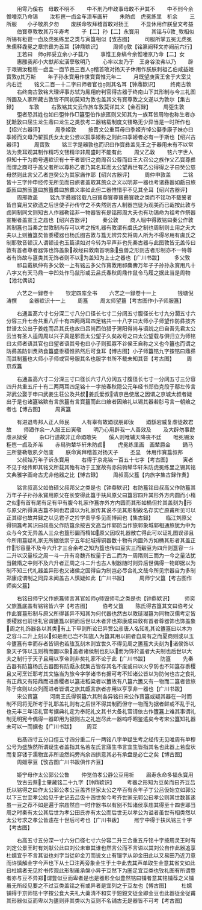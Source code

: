 <!-- { "loadSidebar": true } -->
　　用雩乃傒右　毋敢不明不
　　中不刑乃申政事毋敢不尹其不
　　中不刑今余惟噇京乃命锡
　　汝秬鬯一卣金车漆车画轩
　　朱防卣　虎冕练里　祈余
　　三所服　　小子敬夙夕勿
　　废朕命牧拜稽首敢对扬王
　　不显休用作朕皇文考益
　　伯寳尊敦牧其万年寿考
　　子【二】孙【二】永寳用
　　其铭与敦敦相似所锡有秬鬯一卣及虎冕练里之类与寅簋相似【攷古图】
　　司服所掌五冕无虎冕朱儒释毳冕之章宗彞为首耳【钟鼎欵识】
　　周师敦【铭篆阙释文亦阙前六行】
　　王若曰　师邦妥立余小子载乃
　　事惟王身缟今余惟噇京乃命【二】女
　　惠雝我邦小大猷邦宏潢孽敬明乃
　　心率以友乃于　王身谷汝弗以乃
　　辟　于艰锡汝秬鬯一卣圭一靣节邑三百人稽首敢对扬天子休用作朕朕刺祖乙伯咸益姫寳敦其万斯
　　年子孙永寳用作世寳寳惟元年二
　　月既望庚寅王舍于大室艾内右迁
　　铭文二百一十二字曰师者官也则其名耳【钟鼎欵识】
　　终南古敦
　　右终南古敦铭大理评事苏轼为鳯翔府判官得古器于终南山下其形制与今三礼图所画及人家所藏古敦皆不同初莫知为敦也盖其文有寳尊敦之文遂以为敦尔【集古録】
　　车敦
　　右敦铭其文云作旅车敦莫详其义【金石録】
　　周弡生敦
　　弡者恐其姓也如曰弡仲作□簋弡伯作旅匜则又知其为一族耳皆周物也称生者亦犹韐敦曰屈生龙生鼎曰龙生之类欤考二器铭载制度文镂略无少异当是一时所作也【绍兴古器评】
　　周季姬敦
　　按晋文公重耳母曰季姬齐悼公娶季康子妹亦曰季姬而文毋乃翟狐氏女太史公尝以狐季姬称之则此曰季姬者必有一于斯也【绍兴古器评】
　　周寳敦
　　铭三字是器敦也而识曰作寳彞盖先王之于器用未有不以常法为贵耳观其制作精巧文镂精华非周盛时不能有此
　　周父乙敦
　　铭六字世人但知十干为商号遇欵识有十干者皆归之商周召公尊而曰王大召公之族作父乙寳尊彞而谓之商可乎盖父者所以尊称乙者乃其名耳而太公望再世有乙公得得之子曰癸公慈母然则此言父乙者岂癸公为其家庙作耶【绍兴古器评】
　　周仲申敦盖
　　二铭皆十三字仲申经传无所见而曰旅者盖取其旅众之义以明非一器也考诸彞器如甗曰旅甗匜曰旅匜簋曰旅簋彞曰旅彞义率如此但二器惟惜乎不见其全耳【绍兴古器评】
　　周邢敦盖
　　铭九字彞器铭载凢曰寳鼎寳尊寳彞寳敦之类而不铭功不载誓者皆自寳用又欲遗之后世使子孙传守之不失然则古人制器岂徒为观美而已哉按此敦与卣同制同文则知古人作器勒铭非一物器皆有是铭邢周大夫也有功锡命为祖考作祭器宣榭者盖宣王之庙也【绍兴古器评】
　　秦公敦
　　商人堌中得敦铭曰秦公作敦其制簋也当秦之世敦制尚存可以考之按礼器有敦谓有虞氏之制也周制则士用之夫大夫以上则簠簋矣皆黍稷器也杨氏图古敦与簋无辨异矣将周人所为不得尽用有虞氏之制耶敦音顿汉人谓顿设也玉篇读如对今转为平声非也先秦古器与此图敦皆无盖传曰敦有首者尊者器饰也饰盖象故经曰敦南首明象虫兽之形则古者形制亦不一特尊者有饰故与簋类其无饰者则不以为盖知为上士之器也【广川书跋】
　　多父敦
　　祁县戴枫仲有多父敦一上有铭云多父作寳敦用祁麋夀万年子子孙孙永寳用凡十八字又有天马鼎一中凹处作马鼠形或云吕氏春秋周鼎作鼠令马履之据此当是周物【池北偶谈】

　　六艺之一録卷十
　　钦定四库全书
　　六艺之一録卷十一上　　　　钱塘倪涛撰
　　金器欵识十一上
　　周簋
　　周太师望簋【考古图作小子师服簋】

　　右通盖髙六寸七分深二寸八分口径长七寸二分阔五寸腹径长七寸九分濶五寸六分容三升七合共重八斤十有四两两耳四足铭共一十八字曰太师小子师望作防彞按齐世谱太公出于姜姓而吕其氏也故曰吕尚西伯猎于渭阳得尚与语説之曰自吾先君太公云当有圣人适周周以兴子真是邪吾太公望子久矣故号之曰太公望载与俱归立为师铭曰太师者语其官也曰望者语其号也曰小子则孤寡不谷侯王自称之义也今簋也而谓之防彞盖防训煑熟食簋盛黍稷惟熟然后可食耳【愽古图】小子师簋铭九字按铭曰鼎彞而其制簋也大师小子师或官号服其名也服字书所不载未知其音【考古图】
　　周京叔簋

　　右通盖高六寸二分深三寸口径长六寸八分阔五寸腹径长七寸一分阔五寸三分容四升共重五斤十有二两两耳四足铭十一字按春秋隠公元年经书郑伯克段于鄢左传言郑武公娶于申曰武姜生荘公及共叔姜氏爱叔请京邑使居之因谓之京城太叔者疑出于是也诸簋铭欵有言旅簋有言寳簋而此曰飨者因飨礼以锡其器若肜弓言一朝飨之者也【博古图】
　　周寅簋


　　有进退粤邦人正人师民
　　人有辜有故廼驭朋即汝
　　廼繇宕威复虐徒故君故
　　师廼作余一人服王曰寅敬
　　明乃心用辟我一人善效及
　　及大辟勿事虣虐从狱受
　　杂□行道故非正命廼敢矢
　　傒人则唯辅天降丧不廷
　　唯死锡汝秬鬯一卣及斧芾
　　赤舄驹辇华轩朱防卣
　　虎冕练里画　画辇爵金
　　銿马三所鋚勒敬夙夕勿废
　　朕命寅拜稽首对扬天子
　　丕显　休用作寳簋叔邦
　　父叔姞万年子诉永寳用
　　右得于京兆铭一百五十七字【考古图】
　　寅者不见于经传即其铭文所载其殆有功于王室故有赤舄驹辇华轩朱防虎冕练里之锡其铭文典雅字画竒古尤非他器之比【愽古録】
　　周叔高父簋【内旅字集古録作煑】

　　铭言叔高父如伯硕父叔邦父之类是也【钟鼎欵识】右防簋铭曰叔高父作防簋其万年子子孙孙永寳用原父在长安得此簋于扶风原父曰簋容四升其形外方内圆而小楕之似有首有尾有足有甲有腹今礼家作簋亦外方内圆而其形如桶但扵其盖刻为形与原父所得真古簋不同也君谟以为礼家传其说不见其形制故名存实亡原甫所见可以正其缪也故并録之以见君子之扵学贵乎多见而博闻也【集古録】
　　临江刘原父得铜簋考其识曰叔高父作防簋余按古文高当作郭防当作旅郭象城郭相通旅犹为中为众与今文无异盖人三众也簋形圜而楕如原父因叹礼器散亡得此可以证礼图误谬且今所用簋疑礼家无所据依崇宁五年纪城得铜器数十物有内圜外方如桶其形者其盖正作形容量不及今六升才三合余考之知为簋也传曰豆实三而觳豆为四升则簋容一斗二升以汉量校之周一斗一升有竒魏齐权量于古二而为一周隋则三而为一今之量法犹当魏隋之中则不及六升者正周之斗二升也古人制器随时则异后世偶得一物即据以为制不知三代礼器盖异形也又诸侯之国得自为制岂必尽合礼文哉今所见宗器自为多制郑康成谓制之同异未闻盖古人慎疑如此【广川书跋】
　　周师宁父簋【考古图作师奕父簋】

　　右铭曰师宁父作旅簋师言其官如师师毁师毛之类是也【钟鼎欵识】
　　师奕父旅簋底盖有铭铭皆六字【考古图】
　　伯考父簋
　　陈氏得古簋其文曰伯考父作此寳簋形制与原父所得甚异不知其为何代器也然古以敦琏瑚簋为同物汉儒考定皆黍稷器也前世礼官谓簠簋以铜而后世以木者非也郑康成曰敦有首者尊器饰也饰盖象周之礼饰器各以其类有上下甲则所论已异贾公彦唐人名知礼其论簠簋曰以木为之容斗二升上刻以如是而已岂不知旊人为簋其用以铜者自周有之而夏商则或以玉今簠簋有幸而存者皆铜也若旊瓦刻木则宜世久不得见周之簠簋大夫刻为诸侯饰以象天子饰以玉则楕而圜以象盖者诸侯制也刻以而为饰扵盖者大夫制也后世以大夫之制行于天子且用以享帝则非矣礼家不论于此【广川书跋】
　　防簋
　　先秦古器有防簋杨氏古器图有防甗永叔集古皆存其名不废或曰以火亨防也不知簋存黍稷且又可烹饪耶考其文恊当为旅今字学诸书有据可考不知诸公皆以为防何也古之食礼有正鼎又有陪鼎而进黍稷者以簋进稻粱者以簠故有八簋六簠又有一物而二簋者皆旅陈于席则以众列而进者皆谓之旅其甗言旅者亦用以亨享非一器也【广川书跋】
　　宋公寳簋
　　河南王氏得铜簋六其制各异铭曰宋公作寳簋或疑其器在一时而制不同将无所考于礼耶盖礼则有之后世不得其制而但守一物而为据者鲜或不乱于礼也元丰三年诏礼官考据典礼定为奉祀礼文其书大备礼官请依古作簠簋上难其事谓礼制无明宪今偶得一器即用为据则古之礼岂尽此一器呜呼昭鉴逺矣今考宋公簋知礼器未可以一而据也【广川书跋】
　　周豆

　　右髙四寸五分口俓五寸四分重二斤一两铭八字单疑生考之经传无见唯周有单穆公号为盛族然所谓疑生者盖指其名若左氏言寤生书言宜生皆指其名也此器上若盘状而复穿镂于濡物宜非所设然纯旁尚余四拱意其必有承盘是必亡之矣【博古图】
　　周姬寜豆【攷古图广川书跋俱作齐豆】

　　姬宁母作太公郭公公鲁
　　仲览伯孝公静公豆用祈
　　眉寿永命多福永寳用
　　攷古云蔡士肇藏铭二十九字【钟鼎欵识】
　　考器之形知为豆矣而曰齐豆吕氏以铭得之曰作太公郭公孝公豆盖齐世家太公之卒百有余年子丁公吕伋始立如郭公以下三世至孝公始见于史记去吕伋十四世矣今考齐世家无郭公曰孝公则其世数甚逺虽一豆之荐不如是遍于宗庙然自一时作器书以有别不知诸侯享庙其得至十四世耶当周之时秦有太公其后世为孝公田氏亦有太公而后世无以孝公为谥者虽世有相类然以太公号求之孝公皆逺在十世后可考也【广川书跋】
　　熈宁中得于扶风铭三十字【考古图】

　　右高五寸五分深一寸六分口径七寸六分容二升三合重五斤铭十字按周灵王时有刘定公景王时有刘献公此曰刘公未审其谁也然言公而不言谥以其刘公自作此器追享杜嬬宜乎不言其谥也刘字当従卯金刀而说文止有镏字从卯金田此以又易田乃近刀意而许慎解金字今声也下从土□注两旁象金生于土中此去其声单取生金意其省文如此曰杜嬬者无见扵书传观此形制虽承槃小异于豆然下为圏足宜豆类也攷礼图有所谓豊者亦与豆不异郑谓豊似豆而卑者是也是器形全似豊然铭曰铺者意其铭铺荐之义铺虽无所经见要之不过豆类盖铭之有或异者是宜列之于豆左也【愽古图】
　　杜嬬铺得于京师铭十字按公食大夫礼大羮清不和实于鋀鋀文従金即金豆也此器従金従甫其形器似豆而卑以为簠则非其类以为豆则不名铺古无是器皆不可考【考古图】
